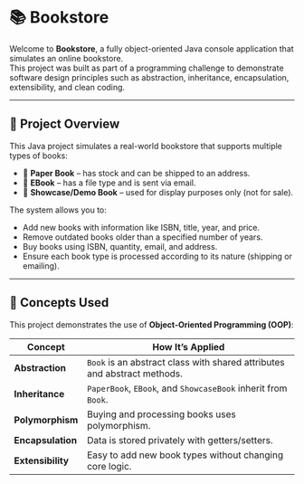 # 📚  Bookstore 

Welcome to **Bookstore**, a fully object-oriented Java console application that simulates an online bookstore.  
This project was built as part of a programming challenge to demonstrate software design principles such as abstraction, inheritance, encapsulation, extensibility, and clean coding.

---

## 📌 Project Overview

This Java project simulates a real-world bookstore that supports multiple types of books:

- 📕 **Paper Book** – has stock and can be shipped to an address.
- 📘 **EBook** – has a file type and is sent via email.
- 📗 **Showcase/Demo Book** – used for display purposes only (not for sale).

The system allows you to:

- Add new books with information like ISBN, title, year, and price.
- Remove outdated books older than a specified number of years.
- Buy books using ISBN, quantity, email, and address.
- Ensure each book type is processed according to its nature (shipping or emailing).

---

## 🧠 Concepts Used

This project demonstrates the use of **Object-Oriented Programming (OOP)**:

| Concept         | How It’s Applied                                 |
|----------------|--------------------------------------------------|
| **Abstraction** | `Book` is an abstract class with shared attributes and abstract methods. |
| **Inheritance** | `PaperBook`, `EBook`, and `ShowcaseBook` inherit from `Book`. |
| **Polymorphism** | Buying and processing books uses polymorphism. |
| **Encapsulation** | Data is stored privately with getters/setters. |
| **Extensibility** | Easy to add new book types without changing core logic. |

